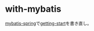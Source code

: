# with-mybatis
[mybatis-spring](http://www.mybatis.org/spring/ja/batch.html)で[getting-start](../getting-start)を書き直し。
